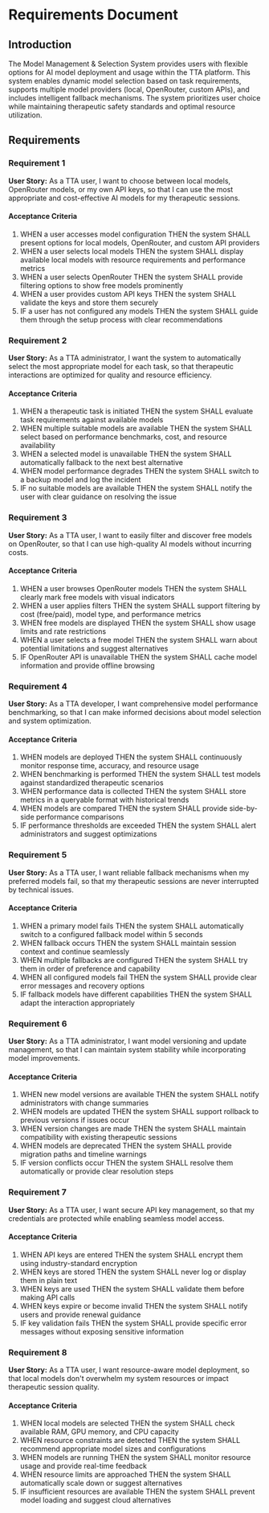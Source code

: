 # Requirements Document

## Introduction

The Model Management & Selection System provides users with flexible options for AI model deployment and usage within the TTA platform. This system enables dynamic model selection based on task requirements, supports multiple model providers (local, OpenRouter, custom APIs), and includes intelligent fallback mechanisms. The system prioritizes user choice while maintaining therapeutic safety standards and optimal resource utilization.

## Requirements

### Requirement 1

**User Story:** As a TTA user, I want to choose between local models, OpenRouter models, or my own API keys, so that I can use the most appropriate and cost-effective AI models for my therapeutic sessions.

#### Acceptance Criteria

1. WHEN a user accesses model configuration THEN the system SHALL present options for local models, OpenRouter, and custom API providers
2. WHEN a user selects local models THEN the system SHALL display available local models with resource requirements and performance metrics
3. WHEN a user selects OpenRouter THEN the system SHALL provide filtering options to show free models prominently
4. WHEN a user provides custom API keys THEN the system SHALL validate the keys and store them securely
5. IF a user has not configured any models THEN the system SHALL guide them through the setup process with clear recommendations

### Requirement 2

**User Story:** As a TTA administrator, I want the system to automatically select the most appropriate model for each task, so that therapeutic interactions are optimized for quality and resource efficiency.

#### Acceptance Criteria

1. WHEN a therapeutic task is initiated THEN the system SHALL evaluate task requirements against available models
2. WHEN multiple suitable models are available THEN the system SHALL select based on performance benchmarks, cost, and resource availability
3. WHEN a selected model is unavailable THEN the system SHALL automatically fallback to the next best alternative
4. WHEN model performance degrades THEN the system SHALL switch to a backup model and log the incident
5. IF no suitable models are available THEN the system SHALL notify the user with clear guidance on resolving the issue

### Requirement 3

**User Story:** As a TTA user, I want to easily filter and discover free models on OpenRouter, so that I can use high-quality AI models without incurring costs.

#### Acceptance Criteria

1. WHEN a user browses OpenRouter models THEN the system SHALL clearly mark free models with visual indicators
2. WHEN a user applies filters THEN the system SHALL support filtering by cost (free/paid), model type, and performance metrics
3. WHEN free models are displayed THEN the system SHALL show usage limits and rate restrictions
4. WHEN a user selects a free model THEN the system SHALL warn about potential limitations and suggest alternatives
5. IF OpenRouter API is unavailable THEN the system SHALL cache model information and provide offline browsing

### Requirement 4

**User Story:** As a TTA developer, I want comprehensive model performance benchmarking, so that I can make informed decisions about model selection and system optimization.

#### Acceptance Criteria

1. WHEN models are deployed THEN the system SHALL continuously monitor response time, accuracy, and resource usage
2. WHEN benchmarking is performed THEN the system SHALL test models against standardized therapeutic scenarios
3. WHEN performance data is collected THEN the system SHALL store metrics in a queryable format with historical trends
4. WHEN models are compared THEN the system SHALL provide side-by-side performance comparisons
5. IF performance thresholds are exceeded THEN the system SHALL alert administrators and suggest optimizations

### Requirement 5

**User Story:** As a TTA user, I want reliable fallback mechanisms when my preferred models fail, so that my therapeutic sessions are never interrupted by technical issues.

#### Acceptance Criteria

1. WHEN a primary model fails THEN the system SHALL automatically switch to a configured fallback model within 5 seconds
2. WHEN fallback occurs THEN the system SHALL maintain session context and continue seamlessly
3. WHEN multiple fallbacks are configured THEN the system SHALL try them in order of preference and capability
4. WHEN all configured models fail THEN the system SHALL provide clear error messages and recovery options
5. IF fallback models have different capabilities THEN the system SHALL adapt the interaction appropriately

### Requirement 6

**User Story:** As a TTA administrator, I want model versioning and update management, so that I can maintain system stability while incorporating model improvements.

#### Acceptance Criteria

1. WHEN new model versions are available THEN the system SHALL notify administrators with change summaries
2. WHEN models are updated THEN the system SHALL support rollback to previous versions if issues occur
3. WHEN version changes are made THEN the system SHALL maintain compatibility with existing therapeutic sessions
4. WHEN models are deprecated THEN the system SHALL provide migration paths and timeline warnings
5. IF version conflicts occur THEN the system SHALL resolve them automatically or provide clear resolution steps

### Requirement 7

**User Story:** As a TTA user, I want secure API key management, so that my credentials are protected while enabling seamless model access.

#### Acceptance Criteria

1. WHEN API keys are entered THEN the system SHALL encrypt them using industry-standard encryption
2. WHEN keys are stored THEN the system SHALL never log or display them in plain text
3. WHEN keys are used THEN the system SHALL validate them before making API calls
4. WHEN keys expire or become invalid THEN the system SHALL notify users and provide renewal guidance
5. IF key validation fails THEN the system SHALL provide specific error messages without exposing sensitive information

### Requirement 8

**User Story:** As a TTA user, I want resource-aware model deployment, so that local models don't overwhelm my system resources or impact therapeutic session quality.

#### Acceptance Criteria

1. WHEN local models are selected THEN the system SHALL check available RAM, GPU memory, and CPU capacity
2. WHEN resource constraints are detected THEN the system SHALL recommend appropriate model sizes and configurations
3. WHEN models are running THEN the system SHALL monitor resource usage and provide real-time feedback
4. WHEN resource limits are approached THEN the system SHALL automatically scale down or suggest alternatives
5. IF insufficient resources are available THEN the system SHALL prevent model loading and suggest cloud alternatives
